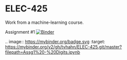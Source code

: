 # ELEC-425
Work from a machine-learning course.

Assignment #1
[![Binder](https://mybinder.org/badge.svg)](https://mybinder.org/v2/gh/tvhahn/ELEC-425.git/master?filepath=Assg1%20-%20Digits.ipynb)

.. image:: https://mybinder.org/badge.svg :target: https://mybinder.org/v2/gh/tvhahn/ELEC-425.git/master?filepath=Assg1%20-%20Digits.ipynb

